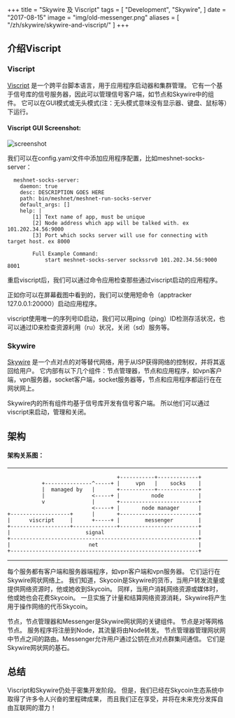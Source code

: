+++
title = "Skywire 及 Viscript"
tags = [
    "Development",
    "Skywire",
]
date = "2017-08-15"
image = "img/old-messenger.png"
aliases = [
	"/zh/skywire/skywire-and-viscript/"
]
+++
## 介绍Viscript

### Viscript

[Viscript](https://github.com/skycoin/viscript) 是一个跨平台脚本语言，用于应用程序启动器和集群管理。 它有一个基于信号库的信号服务器，因此可以管理信号客户端，如节点和Skywire中的组件。 它可以在GUI模式或无头模式(注：无头模式意味没有显示器、键盘、鼠标等）下运行。


#### Viscript GUI Screenshot:

![screenshot](/img/viscript.jpg)

我们可以在config.yaml文件中添加应用程序配置，比如meshnet-socks-server：

```
  meshnet-socks-server:
    daemon: true
    desc: DESCRIPTION GOES HERE
    path: bin/meshnet/meshnet-run-socks-server
    default_args: []
    help: |
        [1] Text name of app, must be unique
        [2] Node address which app will be talked with. ex 101.202.34.56:9000
        [3] Port which socks server will use for connecting with target host. ex 8000

        Full Example Command:
            start meshnet-socks-server sockssrv0 101.202.34.56:9000 8001
```

重启viscript后，我们可以通过命令应用检查那些通过viscript启动的应用程序。

正如你可以在屏幕截图中看到的，我们可以使用短命令（apptracker 127.0.0.1:20000）启动应用程序。

viscript使用唯一的序列号ID启动，我们可以用ping（ping）ID检测存活状况，也可以通过ID来检查资源利用（ru）状况，关闭（sd）服务等。


### Skywire

[Skywire](https://github.com/skycoin/skywire) 是一个点对点的对等替代网络，用于从ISP获得网络的控制权，并将其返回给用户。 它内部有以下几个组件：节点管理器，节点和应用程序，如vpn客户端，vpn服务器，socket客户端，socket服务器等，节点和应用程序都运行在在网状网上。

Skywire内的所有组件均基于信号库开发有信号客户端。 所以他们可以通过viscript来启动，管理和关闭。

## 架构

#### 架构关系图：

------

```
                                   +-----------+-------------+
           +---------------^-----+ |     vpn   |    socks    |
           |  managed by   |       +-----------+-------------+
           |               <-----+ |          node           |
           v               |       +-------------------------+
                           <-----+ |       node manager      |
+-------------------+      |       +-------------------------+
|      viscript     |      +-----+ |        messenger        |
+-------------------+--------------+-------------------------+
|                        signal                              |
+------------------------------------------------------------+
|                         net                                |
+------------------------------------------------------------+
```

------

每个服务都有客户端和服务器端程序，如vpn客户端和vpn服务器。 它们运行在Skywire网状网络上。 我们知道，Skycoin是Skywire的货币，当用户转发流量或提供网络资源时，他或她收到Skycoin。 同样，当用户消耗网络资源或媒体时，他或她也会花费Skycoin。 一旦实施了计量和结算网络资源消耗，Skywire将产生用于操作网络的代币Skycoin。

节点，节点管理器和Messenger是Skywire网状网的关键组件。 节点是对等网格节点。 服务程序将注册到Node，其流量将由Node转发。 节点管理器管理网状网中节点之间的路由。Messenger允许用户通过公钥在点对点群集间通信。 它们是Skywire网状网的基石。

## 总结

Viscript和Skywire仍处于密集开发阶段。 但是，我们已经在Skycoin生态系统中取得了许多令人兴奋的里程碑成果， 而且我们正在享受，并将在未来充分发挥自由互联网的潜力！
